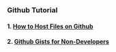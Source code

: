 ### Github Tutorial

#### 1. [How to Host Files on Github](http://www.labnol.org/internet/free-file-hosting-github/29092/)

#### 2. [Github Gists for Non-Developers](http://www.labnol.org/internet/github-gist-tutorial/28499/)
